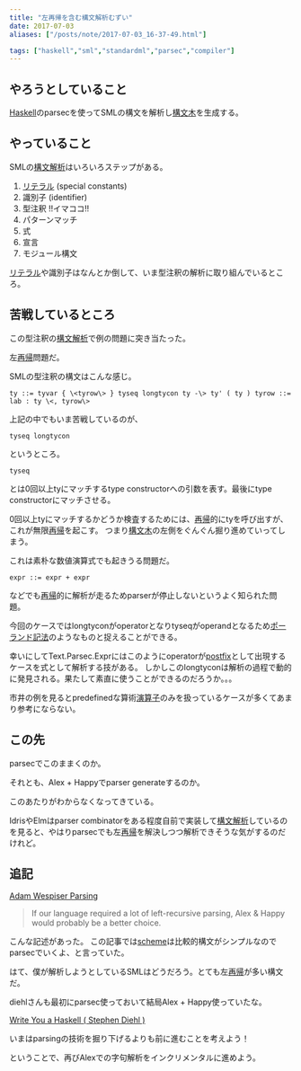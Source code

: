 ```yaml
---
title: "左再帰を含む構文解析むずい"
date: 2017-07-03
aliases: ["/posts/note/2017-07-03_16-37-49.html"]

tags: ["haskell","sml","standardml","parsec","compiler"]
---
```


## やろうとしていること

[Haskell](http://d.hatena.ne.jp/keyword/Haskell)のparsecを使ってSMLの構文を解析し[構文木](http://d.hatena.ne.jp/keyword/%B9%BD%CA%B8%CC%DA)を生成する。

## やっていること

SMLの[構文解析](http://d.hatena.ne.jp/keyword/%B9%BD%CA%B8%B2%F2%C0%CF)はいろいろステップがある。

1. [リテラル](http://d.hatena.ne.jp/keyword/%A5%EA%A5%C6%A5%E9%A5%EB) (special constants)
2. 識別子 (identifier)
3. 型注釈 !!イマココ!!
4. パターンマッチ
5. 式
6. 宣言
7. モジュール構文

[リテラル](http://d.hatena.ne.jp/keyword/%A5%EA%A5%C6%A5%E9%A5%EB)や識別子はなんとか倒して、いま型注釈の解析に取り組んでいるところ。

## 苦戦しているところ

この型注釈の[構文解析](http://d.hatena.ne.jp/keyword/%B9%BD%CA%B8%B2%F2%C0%CF)で例の問題に突き当たった。

左[再帰](http://d.hatena.ne.jp/keyword/%BA%C6%B5%A2)問題だ。

SMLの型注釈の構文はこんな感じ。

    ty ::= tyvar { \<tyrow\> } tyseq longtycon ty -\> ty' ( ty ) tyrow ::= lab : ty \<, tyrow\>

上記の中でもいま苦戦しているのが、

    tyseq longtycon

というところ。

    tyseq

とは0回以上tyにマッチするtype constructorへの引数を表す。最後にtype constructorにマッチさせる。

0回以上tyにマッチするかどうか検査するためには、[再帰](http://d.hatena.ne.jp/keyword/%BA%C6%B5%A2)的にtyを呼び出すが、これが無限[再帰](http://d.hatena.ne.jp/keyword/%BA%C6%B5%A2)を起こす。 つまり[構文木](http://d.hatena.ne.jp/keyword/%B9%BD%CA%B8%CC%DA)の左側をぐんぐん掘り進めていってしまう。

これは素朴な数値演算式でも起きうる問題だ。

    expr ::= expr + expr

などでも[再帰](http://d.hatena.ne.jp/keyword/%BA%C6%B5%A2)的に解析が走るためparserが停止しないというよく知られた問題。

今回のケースではlongtyconがoperatorとなりtyseqがoperandとなるため[ポーランド記法](http://d.hatena.ne.jp/keyword/%A5%DD%A1%BC%A5%E9%A5%F3%A5%C9%B5%AD%CB%A1)のようなものと捉えることができる。

幸いにしてText.Parsec.Exprにはこのようにoperatorが[postfix](http://d.hatena.ne.jp/keyword/postfix)として出現するケースを式として解析する技がある。 しかしこのlongtyconは解析の過程で動的に発見される。果たして素直に使うことができるのだろうか。。。

市井の例を見るとpredefinedな算術[演算子](http://d.hatena.ne.jp/keyword/%B1%E9%BB%BB%BB%D2)のみを扱っているケースが多くてあまり参考にならない。

## この先

parsecでこのままくのか。

それとも、Alex + Happyでparser generateするのか。

このあたりがわからなくなってきている。

IdrisやElmはparser combinatorをある程度自前で実装して[構文解析](http://d.hatena.ne.jp/keyword/%B9%BD%CA%B8%B2%F2%C0%CF)しているのを見ると、やはりparsecでも左[再帰](http://d.hatena.ne.jp/keyword/%BA%C6%B5%A2)を解決しつつ解析できそうな気がするのだけれど。

## 追記

[Adam Wespiser Parsing](https://wespiser.com/writings/wyas/02_parsing.html)

> If our language required a lot of left-recursive parsing, Alex & Happy would probably be a better choice.

こんな記述があった。 この記事では[scheme](http://d.hatena.ne.jp/keyword/scheme)は比較的構文がシンプルなのでparsecでいくよ、と言っていた。

はて、僕が解析しようとしているSMLはどうだろう。とても左[再帰](http://d.hatena.ne.jp/keyword/%BA%C6%B5%A2)が多い構文だ。

diehlさんも最初にparsec使っておいて結局Alex + Happy使っていたな。

[Write You a Haskell ( Stephen Diehl )](http://dev.stephendiehl.com/fun/008_extended_parser.html)

いまはparsingの技術を掘り下げるよりも前に進むことを考えよう！

ということで、再びAlexでの字句解析をインクリメンタルに進めよう。

